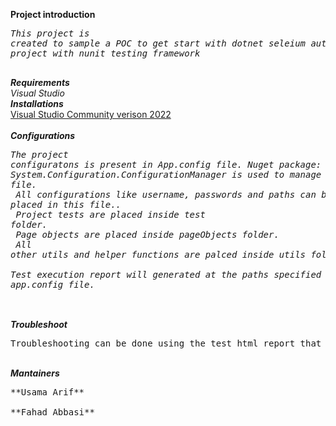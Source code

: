 **Project introduction**<br/>
*<pre>This project is created to sample a POC to get start with dotnet seleium automation project with nunit testing framework* <br/> </pre>
***Requirements***<br/>
*Visual Studio*<br/>
***Installations***<br/>
[Visual Studio Community verison 2022](https://docs.microsoft.com/en-us/visualstudio/install/install-visual-studio?view=vs-2022)<br/>
<br/>***Configurations***<br/>
*<pre>The project configuratons is present in App.config file. Nuget package: System.Configuration.ConfigurationManager is used to manage app.config file.<br/>
All configurations like username, passwords and paths can be placed in this file..<br/>
Project tests are placed inside test folder.<br/>
Page objects are placed inside pageObjects folder.<br/>
All other utils and helper functions are palced inside utils folder.<br/>
Test execution report will generated at the paths specified inside app.config file.<br/> </pre>*
<br/>***Troubleshoot***<br/>
<pre>Troubleshooting can be done using the test html report that will not only contains the test execution results but will also contains screenshots for failed test that will help in test faiuire anlysis.<br/></pre>
<br/>***Mantainers***<br/>
<pre>**Usama Arif**<br/>
**Fahad Abbasi**<br/></pre>
